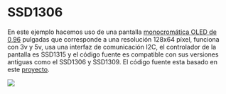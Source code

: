 # SSD1306

En este ejemplo hacemos uso de una pantalla [monocromática OLED de 0,96](https://es.aliexpress.com/item/1005005941908229.html) pulgadas que corresponde a una resolución 128x64 píxel, funciona con 3v y 5v, usa una interfaz de comunicación I2C, el controlador de la pantalla es SSD1315 y el código fuente es compatible con sus versiones antiguas como el SSD1306 y SSD1309. El código fuente esta basado en este [proyecto](https://github.com/wagiminator/CH552-USB-OLED/tree/main).

![](https://github.com/nstrappazzonc/CH552/blob/main/assets/ssd1306/protoboard.jpeg)
